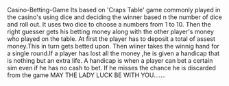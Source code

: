 Casino-Betting-Game
Its  based on 'Craps Table' game commonly played in the casino's using dice and deciding the winner based n the number of dice and roll out.
It uses two dice to choose a numbers from 1 to 10.
Then the right guesser gets his betting money along with the other player's money who played on the table.
At first the player has to deposit a total of assest money.This in turn gets betted upon.
Then wiiner takes the winnig hand for a single round.If a player has lost all the money ,he is given a handicap that is nothing but an extra life.
A handicap is when a player can bet a certain sim even if he has no cash to bet. If he misses the chance he is discarded from the game
                       MAY THE LADY LUCK BE WITH YOU.......
